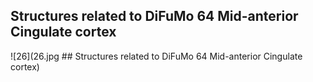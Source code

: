 


## Structures related to DiFuMo 64 Mid-anterior Cingulate cortex

![26](26.jpg ## Structures related to DiFuMo 64 Mid-anterior Cingulate cortex)